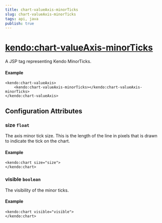 ```yaml
---
title: chart-valueAxis-minorTicks
slug: chart-valueAxis-minorTicks
tags: api, java
publish: true
---
```


# <kendo:chart-valueAxis-minorTicks>
A JSP tag representing Kendo MinorTicks.

#### Example
    <kendo:chart-valueAxis>
        <kendo:chart-valueAxis-minorTicks></kendo:chart-valueAxis-minorTicks>
    </kendo:chart-valueAxis>


## Configuration Attributes


### size `float`

The axis minor tick size. This is the length of the line in pixels that is drawn to indicate the tick on the chart.

#### Example
    <kendo:chart size="size">
    </kendo:chart>



### visible `boolean`

The visibility of the minor ticks.

#### Example
    <kendo:chart visible="visible">
    </kendo:chart>


